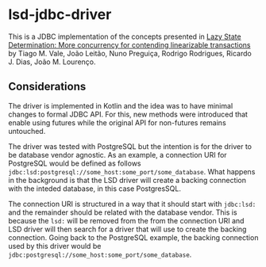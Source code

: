 # lsd-jdbc-driver

This is a JDBC implementation of the concepts presented in [Lazy State Determination: More concurrency for contending linearizable transactions](https://arxiv.org/abs/2007.09733) by Tiago M. Vale, João Leitão, Nuno Preguiça, Rodrigo Rodrigues, Ricardo J. Dias, João M. Lourenço.

## Considerations

The driver is implemented in Kotlin and the idea was to have minimal changes to formal JDBC API.
For this, new methods were introduced that enable using futures while the original API for non-futures remains untouched.

The driver was tested with PostgreSQL but the intention is for the driver to be database vendor agnostic.
As an example, a connection URI for PostgreSQL would be defined as follows `jdbc:lsd:postgresql://some_host:some_port/some_database`.
What happens in the background is that the LSD driver will create a backing connection with the inteded database, in this case PostgresSQL. 

The connection URI is structured in a way that it should start with `jdbc:lsd:` and the remainder should be related with the database vendor.
This is because the `lsd:` will be removed from the from the connection URI and LSD driver will then search for a driver that will use to create the backing connection.
Going back to the PostgreSQL example, the backing connection used by this driver would be `jdbc:postgresql://some_host:some_port/some_database`.
